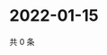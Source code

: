 # 2022-01-15

共 0 条

<!-- BEGIN WEIBO -->
<!-- 最后更新时间 Sat Jan 15 2022 11:17:16 GMT+0800 (China Standard Time) -->

<!-- END WEIBO -->
